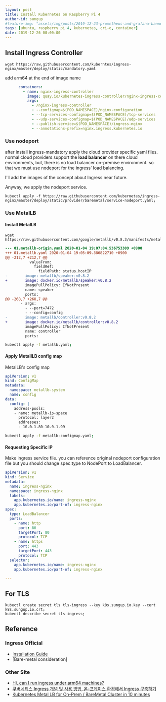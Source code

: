 ```yaml
---
layout: post
title: Install Kubernetes on Raspberry Pi 4
author-id: sungup
#feature-img: "assets/img/posts/2019-12-23-prometheus-and-grafana-banner.jpeg"
tags: [ubuntu, raspberry pi 4, kubernetes, cri-o, container]
date: 2019-12-26 00:00:00
---
```


## Install Ingress Controller

```shell
wget https://raw.githubusercontent.com/kuberntes/ingress-nginx/master/deploy/static/mandatory.yaml
```

add arm64 at the end of image name

```yaml
      containers:
        - name: nginx-ingress-controller
          image: quay.io/kubernetes-ingress-controller/nginx-ingress-controller-arm64:0.26.2
          args:
            - /nginx-ingress-controller
            - --configmap=$(POD_NAMESPACE)/nginx-configuration
            - --tcp-services-configmap=$(POD_NAMESPACE)/tcp-services
            - --udp-services-configmap=$(POD_NAMESPACE)/udp-services
            - --publish-service=$(POD_NAMESPACE)/ingress-nginx
            - --annotations-prefix=nginx.ingress.kubernetes.io
```

### Use nodeport

after install ingress-mandatory apply the cloud provider specific yaml files.
normal cloud providers support the **load balancer** on there cloud environments,
but, there is no load balancer on-premise environment. so that we must use nodeport
for the ingress' load balancing.

I'll add the images of the concept about Ingress near future.

Anyway, we apply the nodeport service.

```shell
kubectl apply -f https://raw.githubusercontent.com/kubernetes/ingress-nginx/master/deploy/static/provider/baremetal/service-nodeport.yaml;
```

### Use MetalLB

#### Install MetalLB

```shell
wget https://raw.githubusercontent.com/google/metallb/v0.8.3/manifests/metallb.yaml;
```

```diff
--- 01.metallb-origin.yaml 2020-01-04 19:07:04.536753309 +0900
+++ 01.metallb.yaml 2020-01-04 19:05:09.886822710 +0900
@@ -212,7 +212,7 @@
           valueFrom:
             fieldRef:
               fieldPath: status.hostIP
-        image: metallb/speaker:v0.8.2
+        image: docker.io/metallb/speaker:v0.8.2
         imagePullPolicy: IfNotPresent
         name: speaker
         ports:
@@ -268,7 +268,7 @@
       - args:
         - --port=7472
         - --config=config
-        image: metallb/controller:v0.8.2
+        image: docker.io/metallb/controller:v0.8.2
         imagePullPolicy: IfNotPresent
         name: controller
         ports:
```

```bash
kubectl apply -f metallb.yaml;
```

#### Apply MetallLB config map

MetalLB's config map

```yaml
apiVersion: v1
kind: ConfigMap
metadata:
  namespace: metallb-system
  name: config
data:
  config: |
    address-pools:
    - name: metallb-ip-space
      protocol: layer2
      addresses:
      - 10.0.1.80-10.0.1.99
```

```bash
kubectl apply -f metallb-configmap.yaml;
```

#### Requesting Specific IP

Make ingress service file. you can reference original nodeport configuration file but you should change spec.type to
NodePort to LoadBalancer.

```yaml
apiVersion: v1
kind: Service
metadata:
  name: ingress-nginx
  namespace: ingress-nginx
  labels:
    app.kubernetes.io/name: ingress-nginx
    app.kubernetes.io/part-of: ingress-nginx
spec:
  type: LoadBalancer
  ports:
    - name: http
      port: 80
      targetPort: 80
      protocol: TCP
    - name: https
      port: 443
      targetPort: 443
      protocol: TCP
  selector:
    app.kubernetes.io/name: ingress-nginx
    app.kubernetes.io/part-of: ingress-nginx

---

```

## For TLS

```shell
kubectl create secret tls tls-ingress --key k8s.sungup.io.key --cert k8s.sungup.io.crt;
kubectl describe secret tls-ingress;
```

## Reference

### Ingress Official

- [Installation Guide]
- [Bare-metal consideration]

### Other Site

- [Hi, can I run ingress under arm64 machines?]
- [쿠버네티스 Ingress 개념 및 사용 방법, 온-프레미스 환경에서 Ingress 구축하기]
- [Kubernetes Metal LB for On-Prem / BareMetal Cluster in 10 minutes]

[Hi, can I run ingress under arm64 machines?]: https://github.com/kubernetes/ingress-nginx/issues/1051
[쿠버네티스 Ingress 개념 및 사용 방법, 온-프레미스 환경에서 Ingress 구축하기]: https://m.blog.naver.com/PostView.nhn?blogId=alice_k106&logNo=221502890249&categoryNo=20&proxyReferer=&proxyReferer=https%3A%2F%2Fwww.google.com%2F
[Installation Guide]: https://kubernetes.github.io/ingress-nginx/deploy/
[Bare-metal considerations]: https://kubernetes.github.io/ingress-nginx/deploy/baremetal/
[Kubernetes Metal LB for On-Prem / BareMetal Cluster in 10 minutes]: https://medium.com/@JockDaRock/kubernetes-metal-lb-for-on-prem-baremetal-cluster-in-10-minutes-c2eaeb3fe813
